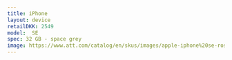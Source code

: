 ```yaml
--- 
title: iPhone
layout: device
retailDKK: 2549
model:  SE
spec: 32 GB - space grey
image: https://www.att.com/catalog/en/skus/images/apple-iphone%20se-rose%20gold-450x350.png
---
```





